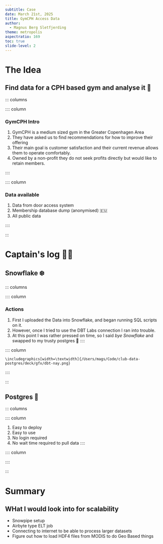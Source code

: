 ```yaml
---
subtitle: Case
date: March 21st, 2025
title: GymCPH Access Data
author:
  - Magnus Berg Sletfjerding
theme: metropolis
aspectratio: 169
toc: true
slide-level: 2
---
```


# The Idea
## Find data for a CPH based gym and analyse it 💸

::: columns

:::: column

### GymCPH Intro
1. GymCPH is a medium sized gym in the Greater Copenhagen Area
2. They have asked us to find recommendations for how to improve their offering
3. Their main goal is customer satisfaction and their current revenue allows them to operate comfortably.
4. Owned by a non-profit they do not seek profits directly but would like to retain members. 

::::

:::: column

### Data available
1. Data from door access system
2. Membership database dump (anonymised) 🇪🇺
3. All public data

::::

:::







# Captain's log 👨‍✈️
## Snowflake ❄️

::: columns

:::: column
### Actions
1. First I uploaded the Data into Snowflake, and began running SQL scripts on it.
2. However, once I tried to use the DBT Labs connection I ran into trouble.
3. At this point I was rather pressed on time, so I said _bye Snowflake_ and swapped to my trusty postgres 🐘
::::

:::: column

```{=latex}
\includegraphics[width=\textwidth]{/Users/mags/Code/club-data-postgres/deck/gfx/dbt-nay.png}
```

::::

:::

## Postgres 🐘

::: columns

:::: column
1. Easy to deploy
2. Easy to use
3. No login required
4. No wait time required to pull data
::::

:::: column

::::

:::


# Summary 

## WHat I would look into for scalability
- Snowpipe setup 
- Airbyte type ELT job 
- Connecting to internet to be able to process larger datasets
- Figure out how to load HDF4 files from MODIS to do Geo Based things 